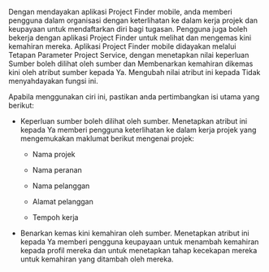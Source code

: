 Dengan mendayakan aplikasi Project Finder mobile, anda memberi pengguna dalam organisasi dengan keterlihatan ke dalam kerja projek dan keupayaan untuk mendaftarkan diri bagi tugasan. Pengguna juga boleh bekerja dengan aplikasi Project Finder untuk melihat dan mengemas kini kemahiran mereka. Aplikasi Project Finder mobile didayakan melalui Tetapan Parameter Project Service, dengan menetapkan nilai keperluan Sumber boleh dilihat oleh sumber dan Membenarkan kemahiran dikemas kini oleh atribut sumber kepada Ya. Mengubah nilai atribut ini kepada Tidak menyahdayakan fungsi ini.  
  
 Apabila menggunakan ciri ini, pastikan anda pertimbangkan isi utama yang berikut:  
  
-   Keperluan sumber boleh dilihat oleh sumber. Menetapkan atribut ini kepada Ya memberi pengguna keterlihatan ke dalam kerja projek yang mengemukakan maklumat berikut mengenai projek:  
  
    -   Nama projek  
  
    -   Nama peranan  
  
    -   Nama pelanggan  
  
    -   Alamat pelanggan  
  
    -   Tempoh kerja  
  
-   Benarkan kemas kini kemahiran oleh sumber. Menetapkan atribut ini kepada Ya memberi pengguna keupayaan untuk menambah kemahiran kepada profil mereka dan untuk menetapkan tahap kecekapan mereka untuk kemahiran yang ditambah oleh mereka.